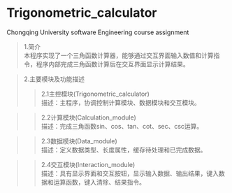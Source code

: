# Trigonometric_calculator
Chongqing University software Engineering course assignment
>1.简介  
    本程序实现了一个三角函数计算器，能够通过交互界面输入数值和计算指令，程序内部完成三角函数计算后在交互界面显示计算结果。  

>2.主要模块及功能描述  
>>2.1主控模块(Trigonometric_calculator)  
    描述：主程序，协调控制计算模块、数据模块和交互模块。  

>>2.2计算模块(Calculation_module)  
    描述：完成三角函数sin、cos、tan、cot、sec、csc运算。  

>>2.3数据模块(Data_module)  
    描述：定义数据类型、长度属性，缓存待处理和已完成数据。  

>>2.4交互模块(Interaction_module)  
    描述：具有显示界面和交互按钮，显示输入数据、输出结果，键入数据和运算函数，键入清除、结果指令。  
